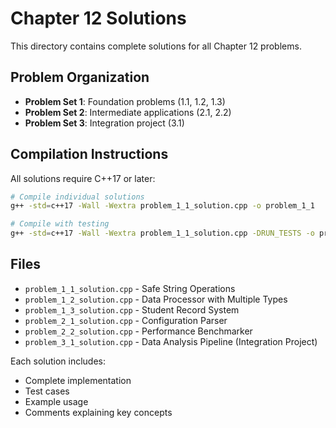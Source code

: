 # Chapter 12 Solutions

This directory contains complete solutions for all Chapter 12 problems.

## Problem Organization

- **Problem Set 1**: Foundation problems (1.1, 1.2, 1.3)
- **Problem Set 2**: Intermediate applications (2.1, 2.2)  
- **Problem Set 3**: Integration project (3.1)

## Compilation Instructions

All solutions require C++17 or later:

```bash
# Compile individual solutions
g++ -std=c++17 -Wall -Wextra problem_1_1_solution.cpp -o problem_1_1

# Compile with testing
g++ -std=c++17 -Wall -Wextra problem_1_1_solution.cpp -DRUN_TESTS -o problem_1_1_test
```

## Files

- `problem_1_1_solution.cpp` - Safe String Operations
- `problem_1_2_solution.cpp` - Data Processor with Multiple Types
- `problem_1_3_solution.cpp` - Student Record System
- `problem_2_1_solution.cpp` - Configuration Parser
- `problem_2_2_solution.cpp` - Performance Benchmarker
- `problem_3_1_solution.cpp` - Data Analysis Pipeline (Integration Project)

Each solution includes:
- Complete implementation
- Test cases
- Example usage
- Comments explaining key concepts